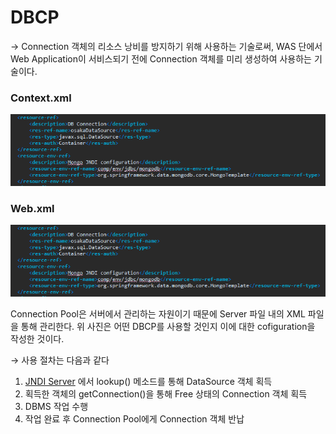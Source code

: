 # DBCP

→  Connection 객체의 리소스 낭비를 방지하기 위해 사용하는 기술로써,  WAS 단에서 Web Application이 서비스되기 전에  Connection 객체를 미리 생성하여 사용하는 기술이다.

### Context.xml

![DBCP%206f5b4c4fd6b94b9e92a549e2e3fc87a4/Untitled%201.png](./img/dbcp1.png)

### Web.xml

![DBCP%206f5b4c4fd6b94b9e92a549e2e3fc87a4/Untitled%201.png](./img/dbcp1.png)

Connection Pool은 서버에서 관리하는 자원이기 때문에 Server 파일 내의 XML 파일을 통해 관리한다. 위 사진은 어떤 DBCP를 사용할 것인지 이에 대한 cofiguration을 작성한 것이다.

→ 사용 절차는 다음과 같다

1.  [JNDI Server](https://velog.io/@ette9844/JNDI-JNDI%EC%97%90-%EB%8C%80%ED%95%98%EC%97%AC) 에서 lookup() 메소드를 통해 DataSource 객체 획득
2. 획득한 객체의 getConnection()을 통해 Free 상태의 Connection 객체 획득
3. DBMS 작업 수행
4. 작업 완료 후 Connection Pool에게 Connection 객체 반납
